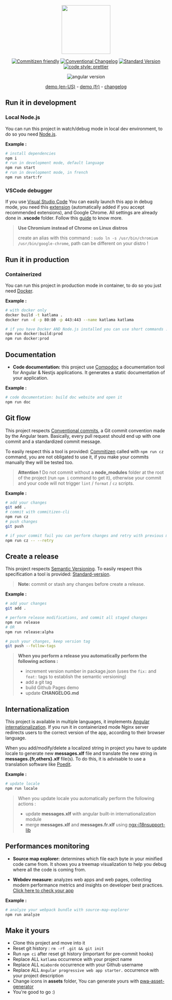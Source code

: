 <div align="center">
<p><img src="https://angular.io/assets/images/logos/angular/angular.svg" height="152"></p>

[![Commitizen friendly](https://img.shields.io/badge/commitizen-friendly-brightgreen.svg)](http://commitizen.github.io/cz-cli/)
[![Conventional Changelog](https://img.shields.io/badge/changelog-conventional-brightgreen.svg)](http://conventional-changelog.github.io)
[![Standard Version](https://img.shields.io/badge/release-standard%20version-brightgreen.svg)](https://github.com/conventional-changelog/standard-version)
[![code style: prettier](https://img.shields.io/badge/code_style-prettier-ff69b4.svg)](https://github.com/prettier/prettier)

![angular version](https://img.shields.io/github/package-json/dependency-version/miaborde/katlama/@angular/core?label=angular&logo=angular)

[demo (en-US)](https://miaborde.github.io/katlama/en-US) - [demo (fr)](https://miaborde.github.io/katlama/fr) - [changelog](./CHANGELOG.md)

</div>

## Run it in development

### Local Node.js

You can run this project in watch/debug mode in local dev environment, to do so you need [Node.js](https://nodejs.org).

**Example :**

```bash
# install dependencies
npm i
# run in development mode, default language
npm run start
# run in development mode, in french
npm run start:fr
```

### VSCode debugger

If you use [Visual Studio Code](https://code.visualstudio.com/) You can easily launch this app in debug mode, you need this [extension](https://marketplace.visualstudio.com/items?itemName=msjsdiag.debugger-for-chrome) (automatically added if you accept recommended extensions), and Google Chrome. All settings are already done in **.vscode** folder. Follow this [guide](https://github.com/microsoft/vscode-recipes/tree/master/Angular-CLI) to know more.

> **Use Chromium instead of Chrome on Linux distros**
>
> create an alias with this command : `sudo ln -s /usr/bin/chromium /usr/bin/google-chrome`, path can be different on your distro !

## Run it in production

### Containerized

You can run this project in production mode in container, to do so you just need [Docker](https://docs.docker.com/get-docker/).

**Example :**

```bash
# with docker only
docker build -t katlama .
docker run -d -p 80:80 -p 443:443 --name katlama katlama

# if you have Docker AND Node.js installed you can use short commands :
npm run docker:build:prod
npm run docker:prod
```

## Documentation

- **Code documentation:** this project use [Compodoc](https://compodoc.app/guides/getting-started.html) a documentation tool for Angular & Nestjs applications. It generates a static documentation of your application.

**Example :**

```bash
# code documentation: build doc website and open it
npm run doc
```

## Git flow

This project respects [Conventional commits](https://github.com/angular/angular/blob/master/CONTRIBUTING.md#commit), a Git commit convention made by the Angular team. Basically, every pull request should end up with one commit and a standardized commit message.

To easily respect this a tool is provided: [Commitizen](https://github.com/commitizen/cz-cli) called with `npm run cz` command, you are not obligated to use it, if you make your commits manually they will be tested too.

> **Attention !**
> Do not commit without a **node_modules** folder at the root of the project (run `npm i` command to get it), otherwise your commit and your code will not trigger `lint` / `format` / `cz` scripts.

**Example :**

```bash
# add your changes
git add .
# commit with commitizen-cli
npm run cz
# push changes
git push

# if your commit fail you can perform changes and retry with previous message
npm run cz -- --retry
```

## Create a release

This project respects [Semantic Versioning](https://semver.org).
To easily respect this specification a tool is provided: [Standard-version](https://github.com/conventional-changelog/standard-version).

> **Note:** commit or stash any changes before create a release.

**Example :**

```bash
# add your changes
git add .

# perform release modifications, and commit all staged changes
npm run release
# OR
npm run release:alpha

# push your changes, keep version tag
git push --follow-tags
```

> **When you perform a release you automatically perform the following actions :**
>
> - increment version number in package.json (uses the `fix:` and `feat:` tags to establish the semantic versioning)
> - add a git tag
> - build Github Pages demo
> - update **CHANGELOG.md**

## Internationalization

This project is available in multiple languages, it implements [Angular internationalization](https://angular.io/guide/i18n). If you run it in containerized mode Nginx server redirects users to the correct version of the app, according to their browser language.

When you add/modify/delete a localized string in project you have to update locale to generate new **messages.xlf** file and translate the new string in **messages.{fr,others}.xlf** file(s). To do this, it is advisable to use a translation software like [Poedit](https://poedit.net/).

**Example :**

```bash
# update locale
npm run locale
```

> When you update locale you automatically perform the following actions :
>
> - update **messages.xlf** with angular built-in internationalization module
> - merge **messages.xlf** and **messages.fr.xlf** using [ngx-i18nsupport-lib](https://github.com/martinroob/ngx-i18nsupport-lib)

## Performances monitoring

- **Source map explorer:** determines which file each byte in your minified code came from. It shows you a treemap visualization to help you debug where all the code is coming from.

- **Webdev measure:** analyzes web apps and web pages, collecting modern performance metrics and insights on developer best practices. [Click here to check your app](https://web.dev/measure/)

**Example :**

```bash
# analyze your webpack bundle with source-map-explorer
npm run analyze
```

## Make it yours

- Clone this project and move into it
- Reset git history : `rm -rf .git && git init`
- Run `npm ci` after reset git history (important for pre-commit hooks)
- Replace ALL `katlama` occurrence with your project name
- Replace ALL `miaborde` occurrence with your Github username
- Replace ALL `Angular progressive web app starter.` occurrence with your project description
- Change icons in **assets** folder, You can generate yours with [pwa-asset-generator](https://www.npmjs.com/package/pwa-asset-generator)
- You're good to go :)
